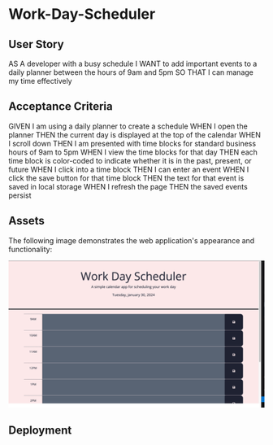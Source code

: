 # Work-Day-Scheduler

## User Story

AS A developer with a busy schedule
I WANT to add important events to a daily planner between the hours of 9am and 5pm
SO THAT I can manage my time effectively

## Acceptance Criteria

GIVEN I am using a daily planner to create a schedule
WHEN I open the planner
THEN the current day is displayed at the top of the calendar
WHEN I scroll down
THEN I am presented with time blocks for standard business hours of 9am to 5pm
WHEN I view the time blocks for that day
THEN each time block is color-coded to indicate whether it is in the past, present, or future
WHEN I click into a time block
THEN I can enter an event
WHEN I click the save button for that time block
THEN the text for that event is saved in local storage
WHEN I refresh the page
THEN the saved events persist

## Assets

The following image demonstrates the web application's appearance and functionality:

![The Work Day Scheduler application includes the day and time, a section for each hour, and a save button next to each hour.](./develop/image-1.png)

## Deployment


